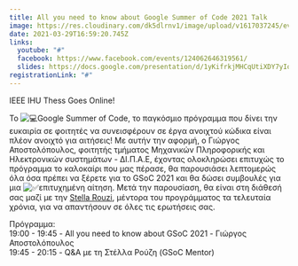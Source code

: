 ```yaml
---
title: All you need to know about Google Summer of Code 2021 Talk
image: https://res.cloudinary.com/dk5dlrnv1/image/upload/v1617037245/events/160198106_4301751676521600_8080771932453069947_o.jpg_i82thm.jpg
date: 2021-03-29T16:59:20.745Z
links:
  youtube: "#"
  facebook: https://www.facebook.com/events/124062646319561/
  slides: https://docs.google.com/presentation/d/1yKifrkjMHCqUtiXDY7yIowfCtjz6126cb_a0C-8z7Lk/edit?usp=sharing
registrationLink: "#"
---
```

IEEE IHU Thess Goes Online!

Το ![💻](https://static.xx.fbcdn.net/images/emoji.php/v9/t8c/1/16/1f4bb.png)Google Summer of Code, το παγκόσμιο πρόγραμμα που δίνει την ευκαιρία σε φοιτητές να συνεισφέρουν σε έργα ανοιχτού κώδικα είναι πλέον ανοιχτό για αιτήσεις! Με αυτήν την αφορμή, ο Γιώργος Αποστολόπουλος, φοιτητής τμήματος Μηχανικών Πληροφορικής και Ηλεκτρονικών συστημάτων - ΔΙ.Π.Α.Ε, έχοντας ολοκληρώσει επιτυχώς το πρόγραμμα το καλοκαίρι που μας πέρασε, θα παρουσιάσει λεπτομερώς όλα όσα πρέπει να ξέρετε για το GSoC 2021 και θα δώσει συμβουλές για μια ![✅](https://static.xx.fbcdn.net/images/emoji.php/v9/t33/1/16/2705.png)επιτυχημένη αίτηση. Μετά την παρουσίαση, θα είναι στη διάθεσή σας μαζί με την [Stella Rouzi](https://facebook.com/differentreality), μέντορα του προγράμματος τα τελευταία χρόνια, για να απαντήσουν σε όλες τις ερωτήσεις σας.

Πρόγραμμα:\
19:00 - 19:45 - All you need to know about GSoC 2021 - Γιώργος Αποστολόπουλος\
19:45 - 20:15 - Q&A με τη Στέλλα Ρούζη (GSoC Mentor)